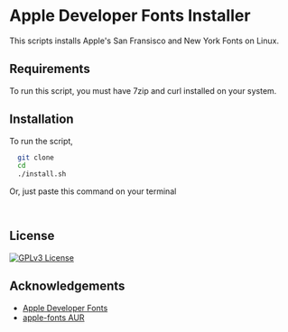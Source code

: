 # Apple Developer Fonts Installer

This scripts installs Apple's San Fransisco and New York Fonts on Linux.



## Requirements
To run this script, you must have 7zip and curl installed on your system.
## Installation

To run the script, 

```bash
  git clone
  cd
  ./install.sh
```
Or, just paste this command on your terminal

```bash
 
```



## License
[![GPLv3 License](https://img.shields.io/badge/License-GPL%20v3-yellow.svg)](https://www.gnu.org/licenses/gpl-3.0.txt)

## Acknowledgements
 - [Apple Developer Fonts](https://developer.apple.com/fonts/)
 - [apple-fonts AUR](https://aur.archlinux.org/packages/apple-fonts)
 